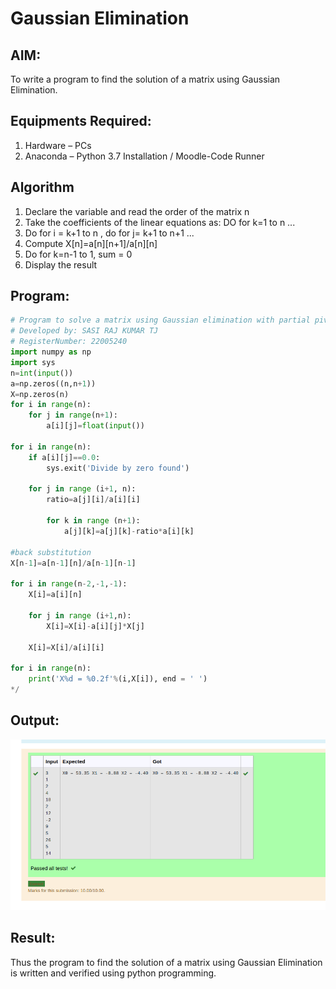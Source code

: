 # Gaussian Elimination

## AIM:
To write a program to find the solution of a matrix using Gaussian Elimination.

## Equipments Required:
1. Hardware – PCs
2. Anaconda – Python 3.7 Installation / Moodle-Code Runner

## Algorithm
1. Declare the variable and read the order of the matrix n
2. Take the coefficients of the linear equations as: DO for k=1 to n ...
3. Do for i = k+1 to n , do for j= k+1 to n+1 ...
4. Compute X[n]=a[n][n+1]/a[n][n]
5. Do for k=n-1 to 1, sum = 0 
6. Display the result

## Program: 
``` python
# Program to solve a matrix using Gaussian elimination with partial pivoting.
# Developed by: SASI RAJ KUMAR TJ
# RegisterNumber: 22005240
import numpy as np
import sys
n=int(input())
a=np.zeros((n,n+1))
X=np.zeros(n)
for i in range(n):
    for j in range(n+1):
        a[i][j]=float(input())

for i in range(n):
    if a[i][j]==0.0:
        sys.exit('Divide by zero found')

    for j in range (i+1, n):
        ratio=a[j][i]/a[i][i]
        
        for k in range (n+1):
            a[j][k]=a[j][k]-ratio*a[i][k]
        
#back substitution
X[n-1]=a[n-1][n]/a[n-1][n-1]

for i in range(n-2,-1,-1):
    X[i]=a[i][n]
    
    for j in range (i+1,n):
        X[i]=X[i]-a[i][j]*X[j]
        
    X[i]=X[i]/a[i][i]

for i in range(n):
    print('X%d = %0.2f'%(i,X[i]), end = ' ')
*/
```

## Output:
![gaussian elimination](outcome.png)


## Result:
Thus the program to find the solution of a matrix using Gaussian Elimination is written and verified using python programming.

